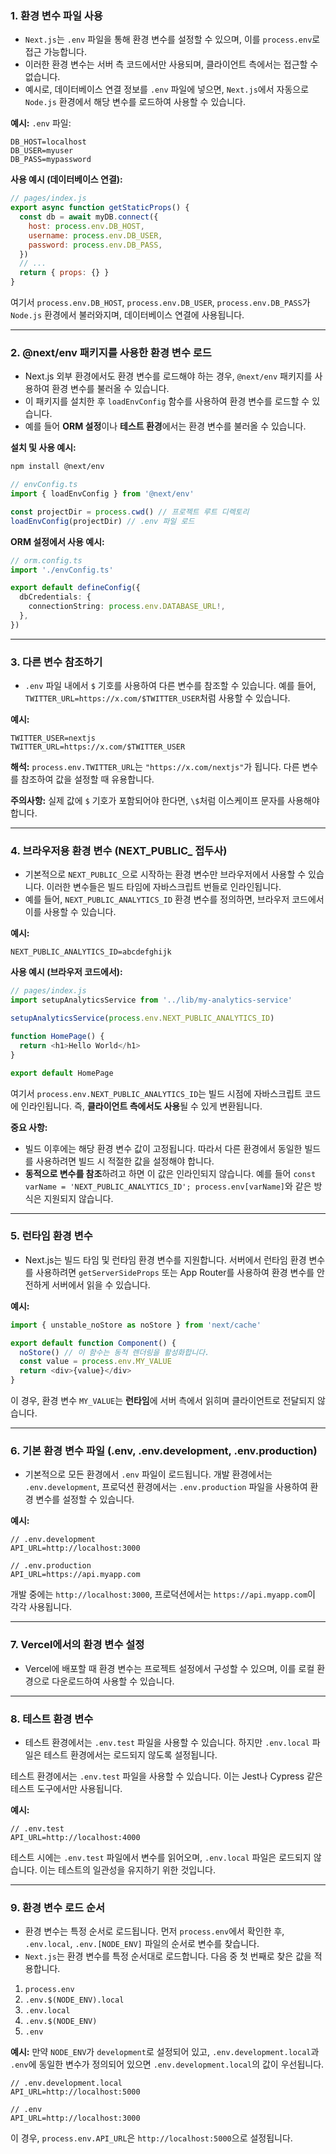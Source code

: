 
### 1. **환경 변수 파일 사용**
   - `Next.js`는 `.env` 파일을 통해 환경 변수를 설정할 수 있으며, 이를 `process.env`로 접근 가능합니다.
   - 이러한 환경 변수는 서버 측 코드에서만 사용되며, 클라이언트 측에서는 접근할 수 없습니다.
   - 예시로, 데이터베이스 연결 정보를 `.env` 파일에 넣으면, `Next.js`에서 자동으로 `Node.js` 환경에서 해당 변수를 로드하여 사용할 수 있습니다.

   **예시:**
   `.env` 파일:
   ```env
   DB_HOST=localhost
   DB_USER=myuser
   DB_PASS=mypassword
   ```

   **사용 예시 (데이터베이스 연결):**
   ```javascript
   // pages/index.js
   export async function getStaticProps() {
     const db = await myDB.connect({
       host: process.env.DB_HOST,
       username: process.env.DB_USER,
       password: process.env.DB_PASS,
     })
     // ...
     return { props: {} }
   }
   ```

   여기서 `process.env.DB_HOST`, `process.env.DB_USER`, `process.env.DB_PASS`가 `Node.js` 환경에서 불러와지며, 데이터베이스 연결에 사용됩니다.
   
---
### 2. **@next/env 패키지를 사용한 환경 변수 로드**
   - Next.js 외부 환경에서도 환경 변수를 로드해야 하는 경우, `@next/env` 패키지를 사용하여 환경 변수를 불러올 수 있습니다.
   - 이 패키지를 설치한 후 `loadEnvConfig` 함수를 사용하여 환경 변수를 로드할 수 있습니다.
   - 예를 들어 **ORM 설정**이나 **테스트 환경**에서는 환경 변수를 불러올 수 있습니다.

   **설치 및 사용 예시:**
   ```bash
   npm install @next/env
   ```

   ```typescript
   // envConfig.ts
   import { loadEnvConfig } from '@next/env'
   
   const projectDir = process.cwd() // 프로젝트 루트 디렉토리
   loadEnvConfig(projectDir) // .env 파일 로드
   ```

   **ORM 설정에서 사용 예시:**
   ```typescript
   // orm.config.ts
   import './envConfig.ts'
   
   export default defineConfig({
     dbCredentials: {
       connectionString: process.env.DATABASE_URL!,
     },
   })
   ```

---
### 3. **다른 변수 참조하기**
   - `.env` 파일 내에서 `$` 기호를 사용하여 다른 변수를 참조할 수 있습니다. 예를 들어, `TWITTER_URL=https://x.com/$TWITTER_USER`처럼 사용할 수 있습니다.

   **예시:**
   ```env
   TWITTER_USER=nextjs
   TWITTER_URL=https://x.com/$TWITTER_USER
   ```

   **해석:**
   `process.env.TWITTER_URL`는 `"https://x.com/nextjs"`가 됩니다. 다른 변수를 참조하여 값을 설정할 때 유용합니다.

   **주의사항:** 실제 값에 `$` 기호가 포함되어야 한다면, `\$`처럼 이스케이프 문자를 사용해야 합니다.
   
---

### 4. **브라우저용 환경 변수 (NEXT_PUBLIC_ 접두사)**
   - 기본적으로 `NEXT_PUBLIC_`으로 시작하는 환경 변수만 브라우저에서 사용할 수 있습니다. 이러한 변수들은 빌드 타임에 자바스크립트 번들로 인라인됩니다.
   - 예를 들어, `NEXT_PUBLIC_ANALYTICS_ID` 환경 변수를 정의하면, 브라우저 코드에서 이를 사용할 수 있습니다.

   **예시:**
   ```env
   NEXT_PUBLIC_ANALYTICS_ID=abcdefghijk
   ```

   **사용 예시 (브라우저 코드에서):**
   ```javascript
   // pages/index.js
   import setupAnalyticsService from '../lib/my-analytics-service'
   
   setupAnalyticsService(process.env.NEXT_PUBLIC_ANALYTICS_ID)

   function HomePage() {
     return <h1>Hello World</h1>
   }
   
   export default HomePage
   ```

   여기서 `process.env.NEXT_PUBLIC_ANALYTICS_ID`는 빌드 시점에 자바스크립트 코드에 인라인됩니다. 즉, **클라이언트 측에서도 사용**될 수 있게 변환됩니다.

   **중요 사항:**  
   - 빌드 이후에는 해당 환경 변수 값이 고정됩니다. 따라서 다른 환경에서 동일한 빌드를 사용하려면 빌드 시 적절한 값을 설정해야 합니다.
   - **동적으로 변수를 참조**하려고 하면 이 값은 인라인되지 않습니다. 예를 들어 `const varName = 'NEXT_PUBLIC_ANALYTICS_ID'; process.env[varName]`와 같은 방식은 지원되지 않습니다.

---
### 5. **런타임 환경 변수**
   - Next.js는 빌드 타임 및 런타임 환경 변수를 지원합니다. 서버에서 런타임 환경 변수를 사용하려면 `getServerSideProps` 또는 App Router를 사용하여 환경 변수를 안전하게 서버에서 읽을 수 있습니다.

   **예시:**
   ```javascript
   import { unstable_noStore as noStore } from 'next/cache'
   
   export default function Component() {
     noStore() // 이 함수는 동적 렌더링을 활성화합니다.
     const value = process.env.MY_VALUE
     return <div>{value}</div>
   }
   ```

   이 경우, 환경 변수 `MY_VALUE`는 **런타임**에 서버 측에서 읽히며 클라이언트로 전달되지 않습니다.

---
### 6. **기본 환경 변수 파일 (.env, .env.development, .env.production)**
   - 기본적으로 모든 환경에서 `.env` 파일이 로드됩니다. 개발 환경에서는 `.env.development`, 프로덕션 환경에서는 `.env.production` 파일을 사용하여 환경 변수를 설정할 수 있습니다.

   **예시:**
   ```env
   // .env.development
   API_URL=http://localhost:3000

   // .env.production
   API_URL=https://api.myapp.com
   ```

   개발 중에는 `http://localhost:3000`, 프로덕션에서는 `https://api.myapp.com`이 각각 사용됩니다.

---
### 7. **Vercel에서의 환경 변수 설정**
   - Vercel에 배포할 때 환경 변수는 프로젝트 설정에서 구성할 수 있으며, 이를 로컬 환경으로 다운로드하여 사용할 수 있습니다.
---
### 8. **테스트 환경 변수**
   - 테스트 환경에서는 `.env.test` 파일을 사용할 수 있습니다. 하지만 `.env.local` 파일은 테스트 환경에서는 로드되지 않도록 설정됩니다.

   테스트 환경에서는 `.env.test` 파일을 사용할 수 있습니다. 이는 Jest나 Cypress 같은 테스트 도구에서만 사용됩니다.

   **예시:**
   ```env
   // .env.test
   API_URL=http://localhost:4000
   ```

   테스트 시에는 `.env.test` 파일에서 변수를 읽어오며, `.env.local` 파일은 로드되지 않습니다. 이는 테스트의 일관성을 유지하기 위한 것입니다.
   
---
### 9. **환경 변수 로드 순서**
   - 환경 변수는 특정 순서로 로드됩니다. 먼저 `process.env`에서 확인한 후, `.env.local`, `.env.[NODE_ENV]` 파일의 순서로 변수를 찾습니다.
   - `Next.js`는 환경 변수를 특정 순서대로 로드합니다. 다음 중 첫 번째로 찾은 값을 적용합니다.
   1. `process.env`
   2. `.env.$(NODE_ENV).local`
   3. `.env.local`
   4. `.env.$(NODE_ENV)`
   5. `.env`

   **예시:**
   만약 `NODE_ENV`가 `development`로 설정되어 있고, `.env.development.local`과 `.env`에 동일한 변수가 정의되어 있으면 `.env.development.local`의 값이 우선됩니다.

   ```env
   // .env.development.local
   API_URL=http://localhost:5000

   // .env
   API_URL=http://localhost:3000
   ```

   이 경우, `process.env.API_URL`은 `http://localhost:5000`으로 설정됩니다.
